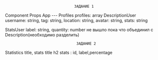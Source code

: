                                     ЗАДАНИЕ 1
Component             Props
App                  ---
Profiles             profiles: array
DescriptionUser     username: string, tag: string, location: string, avatar: string, stats: string

StatsUser            label: string, quantity: number  не вышло пока что объединил с Description(необходимо разделить)

                                     ЗАДАНИЕ 2
Statistics            title, stats
title                h2
stats : id, label,percentage                
